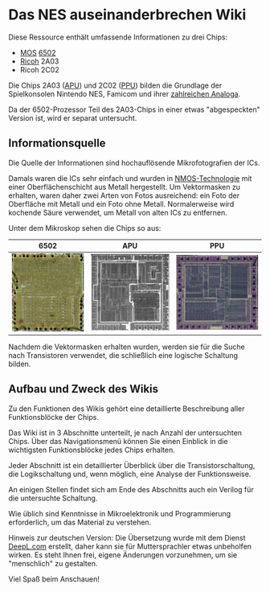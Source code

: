 # Das NES auseinanderbrechen Wiki

Diese Ressource enthält umfassende Informationen zu drei Chips:
- [MOS](MOS.md) [6502](6502/Readme.md)
- [Ricoh](Ricoh.md) 2A03
- Ricoh 2C02

Die Chips 2A03 ([APU](APU/Readme.md)) und 2C02 ([PPU](PPU/Readme.md)) bilden die Grundlage der Spielkonsolen Nintendo NES, Famicom und ihrer [zahlreichen Analoga](Dendy.md).

Da der 6502-Prozessor Teil des 2A03-Chips in einer etwas "abgespeckten" Version ist, wird er separat untersucht.

## Informationsquelle

Die Quelle der Informationen sind hochauflösende Mikrofotografien der ICs.

Damals waren die ICs sehr einfach und wurden in [NMOS-Technologie](nmos.md) mit einer Oberflächenschicht aus Metall hergestellt. Um Vektormasken zu erhalten, waren daher zwei Arten von Fotos ausreichend: ein Foto der Oberfläche mit Metall und ein Foto ohne Metall. Normalerweise wird kochende Säure verwendet, um Metall von alten ICs zu entfernen.

Unter dem Mikroskop sehen die Chips so aus:

|6502|APU|PPU|
|---|---|---|
|<img src="/BreakingNESWiki/imgstore/6502_die_shot.jpg" width="180px">|<img src="/BreakingNESWiki/imgstore/apu_die_shot.jpg" width="200px">|<img src="/BreakingNESWiki/imgstore/ppu_die_shot.jpg" width="210px">|

Nachdem die Vektormasken erhalten wurden, werden sie für die Suche nach Transistoren verwendet, die schließlich eine logische Schaltung bilden.

## Aufbau und Zweck des Wikis

Zu den Funktionen des Wikis gehört eine detaillierte Beschreibung aller Funktionsblöcke der Chips.

Das Wiki ist in 3 Abschnitte unterteilt, je nach Anzahl der untersuchten Chips. Über das Navigationsmenü können Sie einen Einblick in die wichtigsten Funktionsblöcke jedes Chips erhalten.

Jeder Abschnitt ist ein detaillierter Überblick über die Transistorschaltung, die Logikschaltung und, wenn möglich, eine Analyse der Funktionsweise.

An einigen Stellen findet sich am Ende des Abschnitts auch ein Verilog für die untersuchte Schaltung.

Wie üblich sind Kenntnisse in Mikroelektronik und Programmierung erforderlich, um das Material zu verstehen.

Hinweis zur deutschen Version: Die Übersetzung wurde mit dem Dienst [DeepL.com](http://DeepL.com) erstellt, daher kann sie für Muttersprachler etwas unbeholfen wirken. Es steht Ihnen frei, eigene Änderungen vorzunehmen, um sie "menschlich" zu gestalten.

Viel Spaß beim Anschauen!
